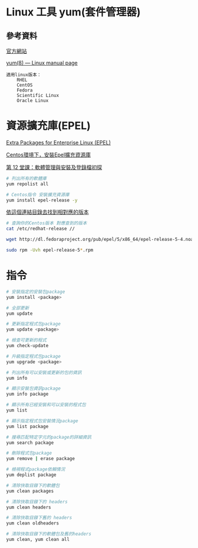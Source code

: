 # Linux 工具 yum(套件管理器)

## 參考資料

[官方網站](http://yum.baseurl.org/)

[yum(8) — Linux manual page](https://man7.org/linux/man-pages/man8/yum.8@@yum.html)

```
適用linux版本：
	RHEL
	CentOS
	Fedora
	Scientific Linux
	Oracle Linux
```

# 資源擴充庫(EPEL)

[Extra Packages for Enterprise Linux (EPEL)](https://docs.fedoraproject.org/en-US/epel/)

[Centos環境下，安裝Epel擴充資源庫](https://www.astralweb.com.tw/under-centos-environment-expand-the-repository-by-install-epel/)

[第 12 堂課：軟體管理與安裝及登錄檔初探](http://linux.vbird.org/linux_basic_train/unit12.php)


```bash
# 列出所有的軟體庫
yum repolist all

# Centos指令 安裝擴充資源庫
yum install epel-release -y
```


[依這個連結目錄去找到相對應的版本](http://dl.fedoraproject.org/pub/epel/)

```bash
# 查詢你的Centos版本 對應查到的版本
cat /etc/redhat-release //

wget http://dl.fedoraproject.org/pub/epel/5/x86_64/epel-release-5-4.noarch.rpm

sudo rpm -Uvh epel-release-5*.rpm
```

# 指令

```bash
# 安裝指定的安裝包package
yum install <package>

# 全部更新
yum update

# 更新指定程式包package
yum update <package>

# 檢查可更新的程式
yum check-update

# 升級指定程式包package
yum upgrade <package>

# 列出所有可以安裝或更新的包的資訊
yum info

# 顯示安裝包資訊package
yum info package

# 顯示所有已經安裝和可以安裝的程式包
yum list

# 顯示指定程式包安裝情況package
yum list package

# 搜尋匹配特定字元的package的詳細資訊
yum search package

# 刪除程式包package
yum remove | erase package

# 檢視程式package依賴情況
yum deplist package

# 清除快取目錄下的軟體包
yum clean packages

# 清除快取目錄下的 headers
yum clean headers

# 清除快取目錄下舊的 headers
yum clean oldheaders

# 清除快取目錄下的軟體包及舊的headers
yum clean, yum clean all
```